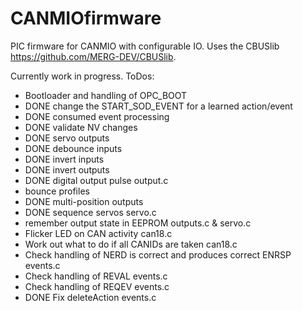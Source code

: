 # CANMIOfirmware
PIC firmware for CANMIO with configurable IO. Uses the CBUSlib https://github.com/MERG-DEV/CBUSlib.

Currently work in progress.
ToDos:
 * Bootloader and handling of OPC_BOOT
 * DONE change the START_SOD_EVENT for a learned action/event
 * DONE consumed event processing
 * DONE validate NV changes
 * DONE servo outputs
 * DONE debounce inputs
 * DONE invert inputs
 * DONE invert outputs
 * DONE digital output pulse output.c
 * bounce profiles  
 * DONE multi-position outputs
 * DONE sequence servos servo.c
 * remember output state in EEPROM outputs.c & servo.c
 * Flicker LED on CAN activity can18.c
 * Work out what to do if all CANIDs are taken can18.c
 * Check handling of NERD is correct and produces correct ENRSP events.c
 * Check handling of REVAL events.c
 * Check handling of REQEV events.c
 * DONE Fix deleteAction events.c
